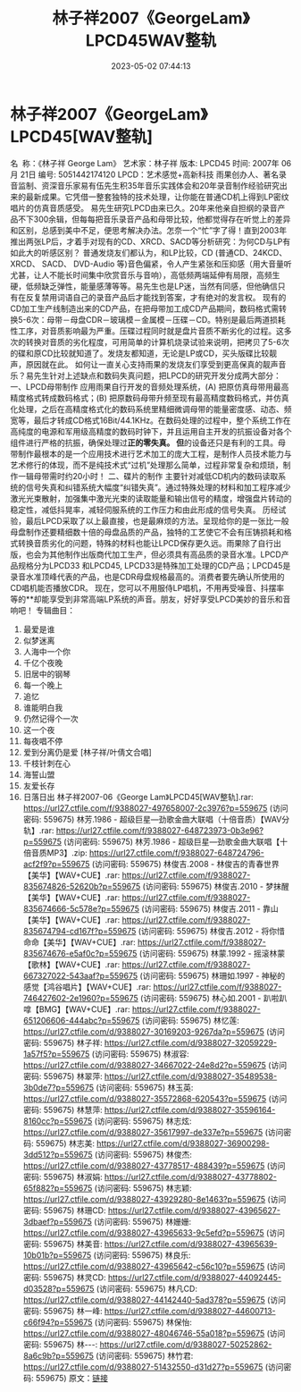 ﻿---
title: 林子祥2007《GeorgeLam》LPCD45WAV整轨
date: 2023-05-02 07:44:13
categories: WAV车载音乐、镜像
tags: 华语中文
---
# 林子祥2007《GeorgeLam》LPCD45[WAV整轨]

名  称：《林子祥 George
Lam》
艺术家：林子祥
版本: LPCD45
时间: 2007年 06月 21日
编号: 5051442174120
LPCD：艺术感觉+高新科技
雨果创办人、著名录音监制、资深音乐家易有伍先生积35年音乐实践体会和20年录音制作经验研究出来的最新成果。它凭借一整套独特的技术处理，让你能在普通CD机上得到LP密纹唱片的仿真音质感受。
易先生研究LPCD由来已久。20年来他亲自担纲的录音产品不下300余辑，但每每把音乐录音产品和母带比较，他都觉得存在听觉上的差异和区别，总感到美中不足，便思考解决办法。怎奈一个“忙”字了得！直到2003年推出两张LP后，才着手对现有的CD、XRCD、SACD等分析研究：为何CD与LP有如此大的听感区别？
普通发烧友们都认为，和LP比较，CD (普通CD、24KCD、 XRCD、 SACD、 DVD-Audio
等)音色偏紧，令人产生紧张和压抑感（用大音量听尤甚，让人不能长时间集中欣赏音乐与音响），高低频两端延伸有局限，高频生硬，低频缺乏弹性，能量感薄等等。易先生也是LP迷，当然有同感，但他确信只有在反复禁用词语自己的录音产品后才能找到答案，才有绝对的发言权。
现有的CD加工生产线制造出来的CD产品，在把母带加工成CD产品期间，数码格式需转换5-6次：母带－母盘CDR－玻璃模－金属模－压碟－CD。特别是最后两道损耗性工序，对音质影响最为严重。压碟过程同时就是盘片音质不断劣化的过程。这多次的转换对音质的劣化程度，可用简单的计算机烧录试验来说明，把拷贝了5-6次的碟和原CD比较就知道了。发烧友都知道，无论是LP或CD，买头版碟比较靓声，原因就在此。
如何让一直关心支持雨果的发烧友们享受到更高保真的靓声音乐？易先生针对上述缺点和数码失真问题，把LPCD的研究开发分成两大部分：
一、LPCD母带制作
应用雨果自行开发的音频处理系统，(A) 把原仿真母带用最高精度格式转成数码格式；(B)
把原数码母带升频至现有最高精度数码格式，并仿真化处理，之后在高精度格式化的数码系统里精细微调母带的能量密度感、动态、频宽等，最后才转成CD格式16Bit/44.1KHz。在数码处理的过程中，整个系统工作在高纯度的电源和军用级高精度的数码时钟下，并且运用自主开发的抗振设备对各个组件进行严格的抗振，确保处理过**正的零失真。
但**的设备还只是有利的工具。母带制作最根本的是一个应用技术进行艺术加工的庞大工程，是制作人员技术能力与艺术修行的体现，而不是纯技术式“过机”处理那么简单，过程非常复杂和烦琐，制作一辑母带需时约20小时！
二、碟片的制作
主要针对减低CD机内的数码读取系统的信号失真和纠错系统大幅度“纠错失真”。通过特殊处理的材料和加工程序减少激光光束散射，加强集中激光光束的读取能量和输出信号的精度，增强盘片转动的稳定性，减低抖晃率，减轻伺服系统的工作压力和由此形成的信号失真。
历经试验，最后LPCD采取了以上最直接，也是最麻烦的方法。呈现给你的是一张比一般母盘制作还要精细数十倍的母盘品质的产品，独特的工艺使它不会有压铸损耗和格式转换音质劣化的问题，特殊的材料也能让LPCD保存更久远。雨果除了自行出版，也会为其他制作出版商代加工生产，但必须具有高品质的录音水准。LPCD产品规格分为LPCD33
和LPCD45,
LPCD33是特殊加工处理的CD产品；LPCD45是录音水准顶峰代表的产品，也是CDR母盘规格最高的。消费者要先确认所使用的CD唱机能否播放CDR。
现在，您可以不用服侍LP唱机，不用再受噪音、抖摆率等的**却能享受到非常高端LP系统的声音。朋友，好好享受LPCD美妙的音乐和音响吧！
专辑曲目：
01. 最爱是谁
02. 似梦迷离
03. 人海中一个你
04. 千亿个夜晚
05. 旧居中的钢琴
06. 每一个晚上
07. 追忆
08. 谁能明白我
09. 仍然记得个一次
10. 这一个夜
11. 每夜唱不停
12. 爱到分离仍是爱 [林子祥/叶倩文合唱]
13. 千枝针刺在心
14. 海誓山盟
15. 友爱长存
16. 日落日出
林子祥2007-06《George Lam》LPCD45[WAV整轨].rar: https://url27.ctfile.com/f/9388027-497658007-2c3976?p=559675
(访问密码: 559675)
林芳.1986 - 超级巨星—劲歌金曲大联唱（十倍音质）【WAV分轨】.rar: https://url27.ctfile.com/f/9388027-648723973-0b3e96?p=559675
(访问密码: 559675)
林芳.1986 - 超级巨星—劲歌金曲大联唱【十倍音质MP3】.zip: https://url27.ctfile.com/f/9388027-648724796-acf2f9?p=559675
(访问密码: 559675)
林俊吉.2008 - 林俊吉的青春世界【美华】【WAV+CUE】.rar: https://url27.ctfile.com/f/9388027-835674826-52620b?p=559675
(访问密码: 559675)
林俊吉.2010 - 梦抹醒【美华】【WAV+CUE】.rar: https://url27.ctfile.com/f/9388027-835674666-5c578e?p=559675
(访问密码: 559675)
林俊吉.2011 - 靠山【美华】【WAV+CUE】.rar: https://url27.ctfile.com/f/9388027-835674794-cd167f?p=559675
(访问密码: 559675)
林俊吉.2012 - 将你惜命命【美华】【WAV+CUE】.rar: https://url27.ctfile.com/f/9388027-835674676-e5af0c?p=559675
(访问密码: 559675)
林蒙.1992 - 摇滚林蒙【歌林】【WAV+CUE】.rar: https://url27.ctfile.com/f/9388027-667327022-543aaf?p=559675
(访问密码: 559675)
林珊如.1997 - 神秘的感觉【鸿谷唱片】【WAV+CUE】.rar: https://url27.ctfile.com/f/9388027-746427602-2e1960?p=559675
(访问密码: 559675)
林心如.2001 - 趴啦趴嗱【BMG】【WAV+CUE】.rar: https://url27.ctfile.com/f/9388027-651206606-444abc?p=559675
(访问密码: 559675)
林忆莲: https://url27.ctfile.com/d/9388027-30169203-9267da?p=559675
(访问密码: 559675)
林子祥: https://url27.ctfile.com/d/9388027-32059229-1a57f5?p=559675
(访问密码: 559675)
林淑容: https://url27.ctfile.com/d/9388027-34667022-24e8d2?p=559675
(访问密码: 559675)
林翠萍: https://url27.ctfile.com/d/9388027-35489538-3b0de7?p=559675
(访问密码: 559675)
林玉英: https://url27.ctfile.com/d/9388027-35572868-620543?p=559675
(访问密码: 559675)
林慧萍: https://url27.ctfile.com/d/9388027-35596164-8160cc?p=559675
(访问密码: 559675)
林志炫: https://url27.ctfile.com/d/9388027-35617997-de337e?p=559675
(访问密码: 559675)
林志美: https://url27.ctfile.com/d/9388027-36900298-3dd512?p=559675
(访问密码: 559675)
林俊杰: https://url27.ctfile.com/d/9388027-43778517-488439?p=559675
(访问密码: 559675)
林淑娟: https://url27.ctfile.com/d/9388027-43778802-65f882?p=559675
(访问密码: 559675)
林志颖: https://url27.ctfile.com/d/9388027-43929280-8e1463?p=559675
(访问密码: 559675)
林珊CD: https://url27.ctfile.com/d/9388027-43965627-3dbaef?p=559675
(访问密码: 559675)
林姗姗: https://url27.ctfile.com/d/9388027-43965633-9c5efd?p=559675
(访问密码: 559675)
林美音: https://url27.ctfile.com/d/9388027-43965639-10b01b?p=559675
(访问密码: 559675)
林良乐: https://url27.ctfile.com/d/9388027-43965642-c56c10?p=559675
(访问密码: 559675)
林灵CD: https://url27.ctfile.com/d/9388027-44092445-d03528?p=559675
(访问密码: 559675)
林凡CD: https://url27.ctfile.com/d/9388027-44142440-5ad378?p=559675
(访问密码: 559675)
林一峰: https://url27.ctfile.com/d/9388027-44600713-c66f94?p=559675
(访问密码: 559675)
林保怡: https://url27.ctfile.com/d/9388027-48046746-55a018?p=559675
(访问密码: 559675)
林---: https://url27.ctfile.com/d/9388027-50252862-8a6c9b?p=559675
(访问密码: 559675)
林竹君: https://url27.ctfile.com/d/9388027-51432550-d31d27?p=559675
(访问密码: 559675)
原文：[链接](https://blog.sina.com.cn/s/blog_1647c7e76010311p0.html)
